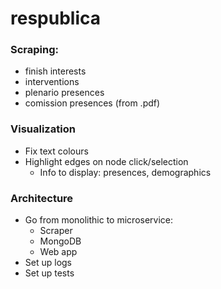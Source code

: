 # respublica

### Scraping:
- finish interests
- interventions 
- plenario presences
- comission presences (from .pdf)

### Visualization
- Fix text colours 
- Highlight edges on node click/selection
    - Info to display: presences, demographics



### Architecture
- Go from monolithic to microservice:
    - Scraper
    - MongoDB
    - Web app
- Set up logs
- Set up tests

